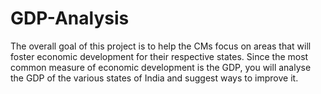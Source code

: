 # GDP-Analysis

The overall goal of this project is to help the CMs focus on areas that will foster economic development for their respective states. Since the most common measure of economic development is the GDP, you will analyse the GDP of the various states of India and suggest ways to improve it.

